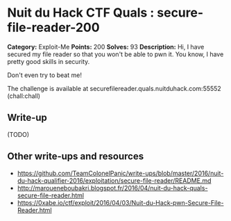 # Nuit du Hack CTF Quals : secure-file-reader-200

**Category:** Exploit-Me
**Points:** 200
**Solves:** 93
**Description:**
Hi, I have secured my file reader so that you won't be able to pwn it. You know, I have pretty good skills in security.

Don't even try to beat me!

The challenge is available at securefilereader.quals.nuitduhack.com:55552 (chall:chall)


## Write-up

(TODO)

## Other write-ups and resources

* https://github.com/TeamColonelPanic/write-ups/blob/master/2016/nuit-du-hack-qualifier-2016/exploitation/secure-file-reader/README.md
* http://maroueneboubakri.blogspot.fr/2016/04/nuit-du-hack-quals-secure-file-reader.html
* https://0xabe.io/ctf/exploit/2016/04/03/Nuit-du-Hack-pwn-Secure-File-Reader.html
